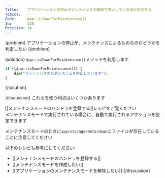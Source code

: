 ```yaml
---
Title:    アプリケーションの停止がメンテナンスが理由で停止しているのか判定する
Topics:   -
Code:     App::isDownForMaintenance()
Id:       120
Position: 14
---
```


{problem}
アプリケーションの停止が、メンテナンスによるものなのかどうかを判定したい
{/problem}

{solution}
`App::isDownForMaintenance()`メソッドを利用します

```php
if (\App::isDownForMaintenance()) {
    die("メンテナンスのためシステムを停止しています");
}
```
{/solution}

{discussion}
これらを使う利点はいくつかあります

[[メンテナンスモードのハンドラを登録する]]レシピをご覧ください  
メンテナンスモードで実行されている場合に、自動で実行されるアクションを設定できます  

メンテナンスモードのときに`app/storage/meta/down`にファイルが存在していることに注意してください

以下のレシピも参考にしてください:

* [[メンテナンスモードのハンドラを登録する]]
* [[メンテナンスモードを作成したい]]
* [[アプリケーションのメンテナンスモードを解除したい]]
{/discussion}
